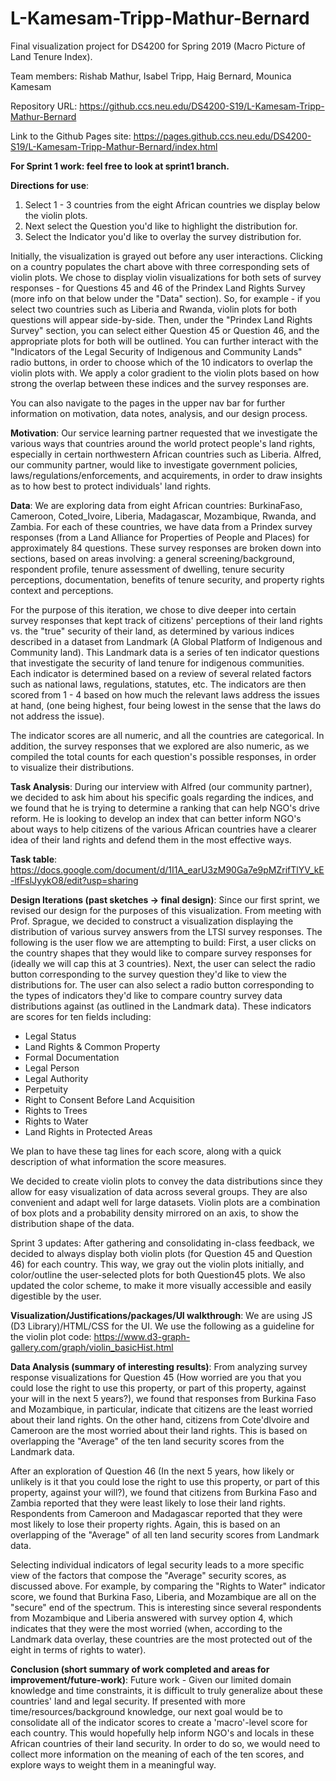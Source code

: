 # L-Kamesam-Tripp-Mathur-Bernard

Final visualization project for DS4200 for Spring 2019 (Macro Picture of Land Tenure Index).

Team members: Rishab Mathur, Isabel Tripp, Haig Bernard, Mounica Kamesam

Repository URL: https://github.ccs.neu.edu/DS4200-S19/L-Kamesam-Tripp-Mathur-Bernard

Link to the Github Pages site: https://pages.github.ccs.neu.edu/DS4200-S19/L-Kamesam-Tripp-Mathur-Bernard/index.html

**For Sprint 1 work: feel free to look at sprint1 branch.**

**Directions for use**: 
1. Select 1 - 3 countries from the eight African countries we display below the violin plots. 
2. Next select the Question you'd like to highlight the distribution for. 
3. Select the Indicator you'd like to overlay the survey distribution for.

Initially, the visualization is grayed out before any user interactions. Clicking on a country populates the chart above with three corresponding sets of violin plots. We chose to display violin visualizations for both sets of survey responses - for Questions 45 and 46 of the Prindex Land Rights Survey (more info on that below under the "Data" section). So, for example - if you select two countries such as Liberia and Rwanda, violin plots for both questions will appear side-by-side. Then, under the "Prindex Land Rights Survey" section, you can select either Question 45 or Question 46, and the appropriate plots for both will be outlined. You can further interact with the "Indicators of the Legal Security of Indigenous and Community Lands" radio buttons, in order to choose which of the 10 indicators to overlap the violin plots with. We apply a color gradient to the violin plots based on how strong the overlap between these indices and the survey responses are. 

You can also navigate to the pages in the upper nav bar for further information on motivation, data notes, analysis, and our design process. 

**Motivation**: Our service learning partner requested that we investigate the various ways that countries around the world protect people's land rights, especially in certain northwestern African countries such as Liberia. Alfred, our community partner, would like to investigate government policies, laws/regulations/enforcements, and acquirements, in order to draw insights as to how best to protect individuals' land rights.

**Data**: We are exploring data from eight African countries: BurkinaFaso, Cameroon, Coted_Ivoire, Liberia, Madagascar, Mozambique, Rwanda, and Zambia. For each of these countries, we have data from a Prindex survey responses (from a Land Alliance for Properties of People and Places) for approximately 84 questions. These survey responses are broken down into sections, based on areas involving: a general screening/background, respondent profile, tenure assessment of dwelling, tenure security perceptions, documentation, benefits of tenure security, and property rights context and perceptions.

For the purpose of this iteration, we chose to dive deeper into certain survey responses that kept track of citizens' perceptions of their land rights vs. the "true" security of their land, as determined by various indices described in a dataset from Landmark (A Global Platform of Indigenous and Community land). This Landmark data is a series of ten indicator questions that investigate the security of land tenure for indigenous communities. Each indicator is determined based on a review of several related factors such as national laws, regulations, statutes, etc. The indicators are then scored from 1 - 4 based on how much the relevant laws address the issues at hand, (one being highest, four being lowest in the sense that the laws do not address the issue).

The indicator scores are all numeric, and all the countries are categorical. In addition, the survey responses that we explored are also numeric, as we compiled the total counts for each question's possible responses, in order to visualize their distributions.

**Task Analysis**: During our interview with Alfred (our community partner), we decided to ask him about his specific goals regarding the indices, and we found that he is trying to determine a ranking that can help NGO's drive reform. He is looking to develop an index that can better inform NGO's about ways to help citizens of the various African countries have a clearer idea of their land rights and defend them in the most effective ways.

**Task table**: https://docs.google.com/document/d/1I1A_earU3zM90Ga7e9pMZrifTlYV_kE-lfFslJyykO8/edit?usp=sharing

**Design Iterations (past sketches -> final design)**:
Since our first sprint, we revised our design for the purposes of this visualization. From meeting with Prof. Sprague, we decided to construct a visualization displaying the distribution of various survey answers from the LTSI survey responses. The following is the user flow we are attempting to build: First, a user clicks on the country shapes that they would like to compare survey responses for (ideally we will cap this at 3 countries). Next, the user can select the radio button corresponding to the survey question they'd like to view the distributions for. The user can also select a radio button corresponding to the types of indicators they'd like to compare country survey data distributions against (as outlined in the Landmark data). These indicators are scores for ten fields including:
  - Legal Status
  - Land Rights & Common Property
  - Formal Documentation
  - Legal Person
  - Legal Authority
  - Perpetuity
  - Right to Consent Before Land Acquisition
  - Rights to Trees
  - Rights to Water
  - Land Rights in Protected Areas
  
We plan to have these tag lines for each score, along with a quick description of what information the score measures.

We decided to create violin plots to convey the data distributions since they allow for easy visualization of data across several groups. They are also convenient and adapt well for large datasets. Violin plots are a combination of box plots and a probability density mirrored on an axis, to show the distribution shape of the data.   

Sprint 3 updates: After gathering and consolidating in-class feedback, we decided to always display both violin plots (for Question 45 and Question 46) for each country. This way, we gray out the violin plots initially, and color/outline the user-selected plots for both Question45 plots. We also updated the color scheme, to make it more visually accessible and easily digestible by the user. 

**Visualization/Justifications/packages/UI walkthrough**:
We are using JS (D3 Library)/HTML/CSS for the UI.
We use the following as a guideline for the violin plot code: https://www.d3-graph-gallery.com/graph/violin_basicHist.html

**Data Analysis (summary of interesting results)**: From analyzing survey response visualizations for Question 45 (How worried are you that you could lose the right to use this property, or part of this property, against your will in the next 5 years?), we found that responses from Burkina Faso and Mozambique, in particular, indicate that citizens are the least worried about their land rights. On the other hand, citizens from Cote'dIvoire and Cameroon are the most worried about their land rights. This is based on overlapping the "Average" of the ten land security scores from the Landmark data. 

After an exploration of Question 46 (In the next 5 years, how likely or unlikely is it that you could lose the right to use this property, or part of this property, against your will?), we found that citizens from Burkina Faso and Zambia reported that they were least likely to lose their land rights. Respondents from Cameroon and Madagascar reported that they were most likely to lose their property rights. Again, this is based on an overlapping of the "Average" of all ten land security scores from Landmark data.   

Selecting individual indicators of legal security leads to a more specific view of the factors that compose the "Average" security scores, as discussed above. For example, by comparing the "Rights to Water" indicator score, we found that Burkina Faso, Liberia, and Mozambique are all on the "secure" end of the spectrum. This is interesting since several respondents from Mozambique and Liberia answered with survey option 4, which indicates that they were the most worried (when, according to the Landmark data overlay, these countries are the most protected out of the eight in terms of rights to water). 

**Conclusion (short summary of work completed and areas for improvement/future-work)**:
Future work - Given our limited domain knowledge and time constraints, it is difficult to truly generalize about these countries' land and legal security. If presented with more time/resources/background knowledge, our next goal would be to consolidate all of the indicator scores to create a 'macro'-level score for each country. This would hopefully help inform NGO's and locals in these African countries of their land security. In order to do so, we would need to collect more information on the meaning of each of the ten scores, and explore ways to weight them in a meaningful way.
